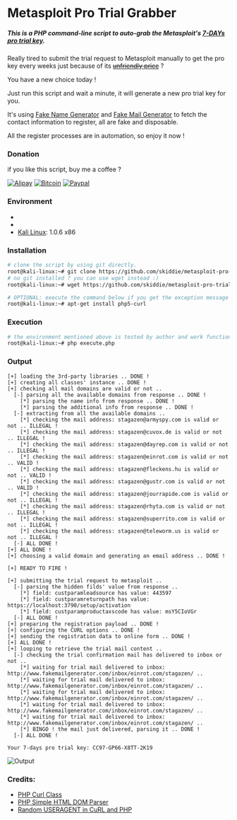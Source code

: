 # Metasploit Pro Trial Grabber

##### This is a PHP command-line script to auto-grab the Metasploit's **[7-DAYs pro trial key]**.

Really tired to submit the trial request to Metasploit manually to get the pro key every weeks just because of its ~~[unfriendly price]~~ ?

You have a new choice today !

Just run this script and wait a minute, it will generate a new pro trial key for you.

It's using [Fake Name Generator] and [Fake Mail Generator] to fetch the contact information to register, all are fake and disposable.

All the register processes are in automation, so enjoy it now !

### Donation

if you like this script, buy me a coffee ?

[![Alipay](https://img.alipay.com/sys/personalprod/style/mc/top-logo.png)](https://me.alipay.com/skiddie)
[![Bitcoin](https://blockchain.info//Resources/buttons/donate_64.png)](http://goo.gl/f8ShlA)
[![Paypal](https://www.paypalobjects.com/en_US/GB/i/btn/btn_donateCC_LG.gif)](http://goo.gl/tRt4zN)

### Environment

* [PHP]: 5.4.4-14+deb7u7
* [cURL]: 7.26.0
* [Kali Linux]: 1.0.6 x86

### Installation

```sh
# clone the script by using git directly.
root@kali-linux:~# git clone https://github.com/skiddie/metasploit-pro-trial-grabber.git
# no git installed ? you can use wget instead :)
root@kali-linux:~# wget https://github.com/skiddie/metasploit-pro-trial-grabber/archive/master.zip

# OPTIONAL: execute the command below if you get the exception message 'cURL library is not loaded'.
root@kali-linux:~# apt-get install php5-curl
```

### Execution

```sh
# the environment mentioned above is tested by author and work functionally.
root@kali-linux:~# php execute.php
```

### Output

    [+] loading the 3rd-party libraries .. DONE !
    [+] creating all classes' instance .. DONE !
    [+] checking all mail domains are valid or not .. 
      [-] parsing all the available domains from response .. DONE !
        [*] parsing the name info from response .. DONE !
        [*] parsing the additional info from response .. DONE !
      [-] extracting from all the available domains .. 
        [*] checking the mail address: stagazen@armyspy.com is valid or not .. ILLEGAL !
        [*] checking the mail address: stagazen@cuvox.de is valid or not .. ILLEGAL !
        [*] checking the mail address: stagazen@dayrep.com is valid or not .. ILLEGAL !
        [*] checking the mail address: stagazen@einrot.com is valid or not .. VALID !
        [*] checking the mail address: stagazen@fleckens.hu is valid or not .. VALID !
        [*] checking the mail address: stagazen@gustr.com is valid or not .. VALID !
        [*] checking the mail address: stagazen@jourrapide.com is valid or not .. ILLEGAL !
        [*] checking the mail address: stagazen@rhyta.com is valid or not .. ILLEGAL !
        [*] checking the mail address: stagazen@superrito.com is valid or not .. ILLEGAL !
        [*] checking the mail address: stagazen@teleworm.us is valid or not .. ILLEGAL !
      [-] ALL DONE !
    [+] ALL DONE !
    [+] choosing a valid domain and generating an email address .. DONE !

    [+] READY TO FIRE !

    [+] submitting the trial request to metasploit ..
      [-] parsing the hidden filds' value from response ..
        [*] field: custparamleadsource has value: 443597
        [*] field: custparamreturnpath has value: https://localhost:3790/setup/activation
        [*] field: custparamproductaxscode has value: msY5CIoVGr
      [-] ALL DONE !
    [+] preparing the registration payload .. DONE !
    [+] configuring the CURL options .. DONE !
    [+] sending the registration data to online form .. DONE !
    [+] ALL DONE !
    [+] looping to retrieve the trial mail content ..
      [-] checking the trial confirmation mail has delivered to inbox or not ..
        [*] waiting for trial mail delivered to inbox: http://www.fakemailgenerator.com/inbox/einrot.com/stagazen/ ..
        [*] waiting for trial mail delivered to inbox: http://www.fakemailgenerator.com/inbox/einrot.com/stagazen/ ..
        [*] waiting for trial mail delivered to inbox: http://www.fakemailgenerator.com/inbox/einrot.com/stagazen/ ..
        [*] waiting for trial mail delivered to inbox: http://www.fakemailgenerator.com/inbox/einrot.com/stagazen/ ..
        [*] waiting for trial mail delivered to inbox: http://www.fakemailgenerator.com/inbox/einrot.com/stagazen/ ..
        [*] BINGO ! the mail just delivered, parsing it .. DONE !
      [-] ALL DONE !

    Your 7-days pro trial key: CC97-GP66-X8TT-2K19
    
![Output](http://i.imgur.com/e1yv2Pz.png)

### Credits:

* [PHP Curl Class]
* [PHP Simple HTML DOM Parser]
* [Random USERAGENT in CuRL and PHP]

[7-DAYs pro trial key]:https://www.rapid7.com/register/metasploit-trial.jsp?product
[unfriendly price]:https://community.rapid7.com/docs/DOC-2287
[Fake Name Generator]:http://www.fakenamegenerator.com
[Fake Mail Generator]:http://www.fakemailgenerator.com
[PHP]:http://www.php.net/manual/en/install.unix.debian.php
[cURL]:http://www.php.net/manual/en/curl.installation.php
[PHP Curl Class]:https://github.com/php-curl-class/php-curl-class
[PHP Simple HTML DOM Parser]:http://simplehtmldom.sourceforge.net
[Random USERAGENT in CuRL and PHP]:http://www.danmorgan.net/programming/php-programming/random-useragent-in-curl-and-php
[Kali Linux]:http://www.kali.org/downloads
